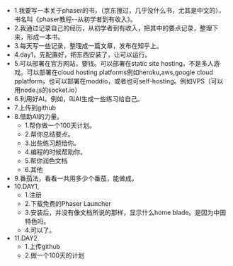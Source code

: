 - 1.我要写一本关于phaser的书，（京东搜过，几乎没什么书，尤其是中文的），书名叫《phaser教程--从初学者到有收入》。
- 2.我通过记录自己的经历，从初学者到有收入，把其中的要点记录，整理下来，形成一本书。
- 3.每天写一些记录，整理成一篇文章，发布在知乎上。
- 4.day1，先配置好，把东西安装了，让可以运行。
- 5.可以部署在官方网站，要钱。可以部署在static site hosting，不是多人游戏。可以部署在cloud hosting platforms例如heroku,aws,google cloud pplatform，也可以部署在moddio，或者也可self-hosting。例如VPS（可以用node.js的socket.io）
- 6.利用好AI。例如，叫AI生成一些练习给自己。
- 7.上传到github
- 8.借助AI的力量。
    - 1.帮你做一个100天计划。
    - 2.帮你总结要点。
    - 3.出些练习题给你。
    - 4.编程的时候帮助你。
    - 5.帮你润色文档
    - 6.其他
- 9.番茄法，看看一共用多少个番茄，能做成。
- 10.DAY1,
    - 1.注册
    - 2.下载免费的Phaser Launcher
    - 3.安装后，并没有像文档所说的那样，显示什么home blade。是因为中国特色吗。
    - 4.可以了。
- 11.DAY2
    - 1.上传github
    - 2.做一个100天的计划
